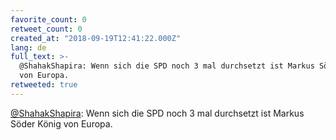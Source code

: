 ```yaml
---
favorite_count: 0
retweet_count: 0
created_at: "2018-09-19T12:41:22.000Z"
lang: de
full_text: >-
  @ShahakShapira: Wenn sich die SPD noch 3 mal durchsetzt ist Markus Söder König
  von Europa.
retweeted: true
---
```


[@ShahakShapira](https://twitter.com/ShahakShapira): Wenn sich die SPD noch 3
mal durchsetzt ist Markus Söder König von Europa.
